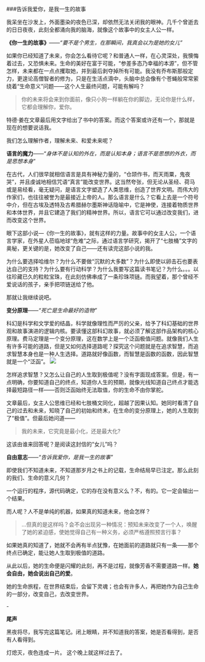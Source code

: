 ###告诉我爱你，是我一生的故事

我呆坐在沙发上，外面墨染的夜色已深，却依然无法关闭我的眼神。几千个曾逝去的日日夜夜，此刻全都涌向我的脑海，就像这个故事中的女主人公一样。

**《你一生的故事》**——*“要不是个男生，在那瞬间，我真会以为是她的女儿”*

如果你已经知道了未来，你会怎么看待它呢？和普通人一样，在心灵深处，我懊悔着过去，又恐惧未来。生命的美好在富于可能，“参差多态乃幸福的本源”，但不管怎样，未来都在一点点攫取她，并到最后剥夺掉所有可能。我没有乔布斯那般定力，更遑论高僧智者的修为，只是在生活点滴中，头脑中总会像有个苍蝇般常常萦绕着“生命意义”问题——这个人生最终问题，可能有解吗？

>你的未来将会来到你面前，像只小狗一样躺在你的脚边，无论你是什么样，它都会理解你，爱你。

特德·姜在文章最后用文字给出了书中的答案。而这个答案或许还有一个，那就是现在的想要说话我。

我们怎么理解作者，理解未来、和爱未来呢？

**语言的魔力**——“*身体不是认知的外在，而是认知本身；语言不是思想的外衣，而是思想本身*”

在古代，人们很早就相信语言是具有神秘力量的，“仓颉作书，而天雨粟，鬼夜哭”，并且虔诚地相信咒语“真言”能改变世界。这当然夸张，但无论从圣经、荷马或是易经看，毫无疑问，是语言文字塑造了人类思维，创造了世界文明。而伟大的作家们，也往往被誉为是最接近上帝的人。那么语言是什么？它看上去是一个符号中介，但在古埃及透特及古希腊赫尔墨斯神话隐喻中，它是神使，连接着物质世界和本体世界，并且它建造了我们的精神世界。所以，语言它可以通过改变我们，进而改变这个世界。

眼下这部小说—《你一生的故事》，就有这样的力量。故事中的女主人公，一个语言学家，在外星人莅临地球“危难”之际，通过语言学研究，揭开了“七肢桶”文字的奥秘，更关键的是，她改变了自己——还有读完这部小说的我。

为什么要选择哈维尔？为什么不要做“沉默的大多数”？为什么即使以卵击石也要表达自己的支持？为什么要有行动科学？为什么我要写这篇读书笔记？为什么。。。以往珍藏已久的粒粒宝珠，在此刻仿佛串成了一条珍珠项链。而我望着，那个曾经不爱说话的孩子，亲手把项链送给了他。
<p>那就让我继续说吧。


**变分原理**——*“死亡是生命最好的造物”*

科幻是科学和文学爱的结晶，科学就像理性而严厉的父亲，给予了科幻基础的世界观和故事演进的逻辑内核。要读懂这部科幻故事，就必须了解这部作品架构的核心原理。费马定理是一个变分原理，这在数学上是一个泛函极值问题。就像我们人生有许多可能的道路，但是又如何选择道路呢？探究这个问题就是在追求智慧，而追求智慧本身也是一种人生选择。道路就好像函数，而智慧是函数的函数，因此智慧就是一个“泛函”。 
![](http://i.imgur.com/rb5ekpO.png)

怎样追求智慧？又怎么让自己的人生取到极值呢？没有字面现成答案。但是，有一点明确，你要知道自己的终点，知道你人生的预期，就像光线知道自己终点才能选择最短路径一样——否则泛函始终无法取值，你的生命不由你掌舵。

文章最后，女主人公思维已经和七肢桶文同化，超越了因果认知。她同时看清了自己的过去和未来，知晓了自己的初始和终末，在生命的变分原理上，她的人生取到了“极值”。但最后她问道——

>我的未来，它究竟是最小化，还是最大化?

这该由谁来回答呢？是阅读这封信的“女儿”吗？


**自由意志**——*“告诉我爱你，是我一生的故事”*

即使我们不知道未来，不知道那岁月之书上的记载，生命结局早已注定。那么此刻的我们、生命的意义几何？

一个运行的程序，源代码确定，它的存在没有意义么？不，有的。它一定会输出一个结果。

而人呢？人不是单纯的机器，如果真的知道未来，他会怎样？

>…但真的是这样吗？会不会出现另一种情况：预知未来改变了一个人，唤醒了她的紧迫感，使她觉得自己有一种义务，必须严格遵照预言行事？

如果她真的知道了，她就不会再有半点犹豫，在她面前的道路就只有一条——那个终点已确定，能让她人生取到极值的道路。

从此以后，她的生命便是闪耀的此刻，再不是过程，就像芳香不需要道路一样。**她会自由，她会说出自己的爱**。

她的生命旅程，在世界结束后，会留下灵魂；也会有许多人，再把她作为自己生命的一部分，改变自己，去改变世界。

<p>
-

**尾声**

黑夜将尽，我写完这篇笔记。闭上眼睛，并不知道我的答案，她是否看得到，是否有人看得到。

灯熄灭，夜色连成一片。
这个晚上就这样过去了。


